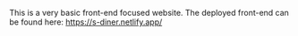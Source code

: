 This is a very basic front-end focused website. The deployed front-end can be found here: https://s-diner.netlify.app/
